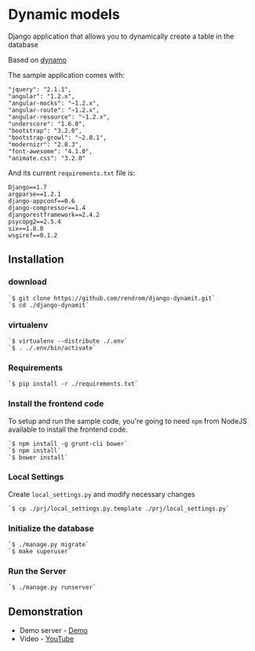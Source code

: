 Dynamic models
==============

Django application that allows you to dynamically create a table in the database

Based on [dynamo](https://bitbucket.org/mhall119/dynamo/)

The sample application comes with:

```
"jquery": "2.1.1",
"angular": "1.2.x",
"angular-mocks": "~1.2.x",
"angular-route": "~1.2.x",
"angular-resource": "~1.2.x",
"underscore": "1.6.0",
"bootstrap": "3.2.0",
"bootstrap-growl": "~2.0.1",
"modernizr": "2.8.3",
"font-awesome": "4.1.0",
"animate.css": "3.2.0"
```

And its current `requirements.txt` file is:

```
Django==1.7
argparse==1.2.1
django-appconf==0.6
django-compressor==1.4
djangorestframework==2.4.2
psycopg2==2.5.4
six==1.8.0
wsgiref==0.1.2
```

## Installation

### download

    `$ git clone https://github.com/rendrom/django-dynamit.git`
    `$ cd ./django-dynamit`
    
### virtualenv

    `$ virtualenv --distribute ./.env`
    `$ . ./.env/bin/activate`
    
### Requirements

    `$ pip install -r ./requirements.txt`
    
### Install the frontend code

To setup and run the sample code, you're going to need `npm` from NodeJS available to install the frontend code.

    `$ npm install -g grunt-cli bower`
    `$ npm install`
    `$ bower install`
    
### Local Settings

Create `local_settings.py` and modify necessary changes

    `$ cp ./prj/local_settings.py.template ./prj/local_settings.py`
    
### Initialize the database

    `$ ./manage.py migrate`
    `$ make superuser`
    
### Run the Server

    `$ ./manage.py runserver`
    
## Demonstration

* Demo server - [Demo]('http://geonote.ru/dynamo')
* Video - [YouTube]('http://youtu.be/uwjknqwZDqE?list=UUXcVKbtnzWyuejxvuvLndZg')
